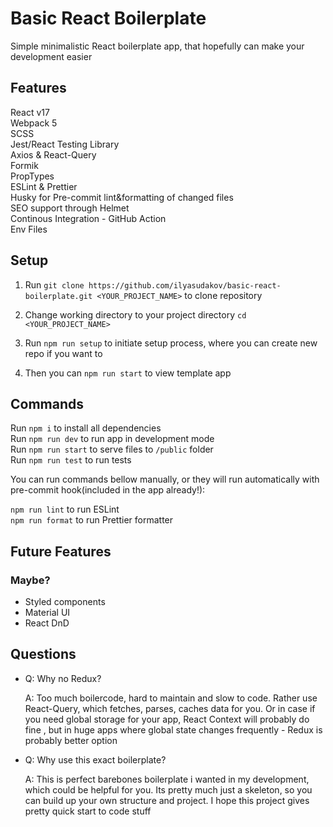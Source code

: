 # Basic React Boilerplate

Simple minimalistic React boilerplate app, that hopefully can make your development easier

## Features

React v17<br>
Webpack 5<br>
SCSS<br>
Jest/React Testing Library<br>
Axios & React-Query<br>
Formik<br>
PropTypes<br>
ESLint & Prettier<br>
Husky for Pre-commit lint&formatting of changed files<br>
SEO support through Helmet<br>
Continous Integration - GitHub Action<br>
Env Files<br>

## Setup

1. Run `git clone https://github.com/ilyasudakov/basic-react-boilerplate.git <YOUR_PROJECT_NAME>` to clone repository<br>

2. Change working directory to your project directory `cd <YOUR_PROJECT_NAME>`<br>

3. Run `npm run setup` to initiate setup process, where you can create new repo if you want to<br>

4. Then you can `npm run start` to view template app

## Commands

Run `npm i` to install all dependencies<br>
Run `npm run dev` to run app in development mode<br>
Run `npm run start` to serve files to `/public` folder<br>
Run `npm run test` to run tests<br>

You can run commands bellow manually, or they will run automatically with pre-commit hook(included in the app already!):

`npm run lint` to run ESLint<br>
`npm run format` to run Prettier formatter<br>

## Future Features

### Maybe?

- Styled components
- Material UI
- React DnD

## Questions

- Q: Why no Redux?

  A: Too much boilercode, hard to maintain and slow to code. Rather use React-Query, which fetches, parses, caches data for you. Or in case if you need global storage for your app, React Context will probably do fine , but in huge apps where global state changes frequently - Redux is probably better option

- Q: Why use this exact boilerplate?

  A: This is perfect barebones boilerplate i wanted in my development, which could be helpful for you. Its pretty much just a skeleton, so you can build up your own structure and project. I hope this project gives pretty quick start to code stuff
